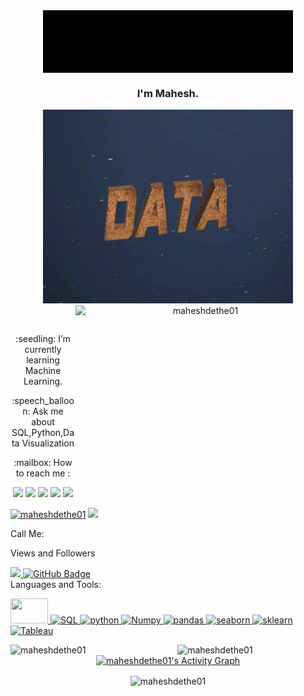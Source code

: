 
<!--
**maheshdethe01/maheshdethe01** is a ✨ _special_ ✨ repository because its `README.md` (this file) appears on your GitHub profile.

Here are some ideas to get you started:

- 🔭 I’m currently working on ...
- 🌱 I’m currently learning ...
- 👯 I’m looking to collaborate on ...
- 🤔 I’m looking for help with ...
- 💬 Ask me about ...
- 📫 How to reach me: ...
- 😄 Pronouns: ...
- ⚡ Fun fact: ...
-->
<div align="center">
<img align="center" src="https://github.com/maheshdethe01/maheshdethe01/blob/main/Hello%20Everyone%20-%20Made%20with%20Clipchamp.gif" width="400" height ="100" />
<h3 align="center">I'm Mahesh.</h3>

<div>
 <p>
    <img  src="https://github.com/maheshdethe01/maheshdethe01/blob/main/forgithub.gif?format=1000w" alt="maheshdethe01" width="400" height ="310" />
    <img align="right" src="https://cdn.dribbble.com/users/668001/screenshots/3861883/data-graphic-animation.gif" alt="maheshdethe01" width="400" height ="310" />
  </p>

 </div> 
  <br/>
<div align="center">
   <p> :seedling: I’m currently learning Machine Learning.</p>
 <p> </p>
   <p> :speech_balloon: Ask me about SQL,Python,Data Visualization</p>
   <p> :mailbox: How to reach me : </p>

<p align= "center">
<img src="https://img.shields.io/badge/SQL-MSSQL-red"/>
<img src="https://img.shields.io/badge/Python-python-blue"/>
<img src="https://img.shields.io/badge/Excel-excel-green"/>
<img src="https://img.shields.io/badge/Tableau-Visualization-blueviolet"/>
<img src="https://img.shields.io/badge/Machine Learning-Pandas,Numpy,Seaborn,Sklearn-brightgreen"/>
</p>
</div>
<div ali
## :link: Connect with me:
<span align="left">
  <a href="https://www.linkedin.com/in/mahesh-dethe/" target="blank"><img src="https://img.shields.io/badge/LinkedIn-0077B5?style=for-the-badge&logo=linkedin&logoColor=white" alt="maheshdethe01"/></a>
      <a href="mailto:maheshdethe2001@gmail.com">
        <img src="https://img.shields.io/badge/Gmail-D14836?style=for-the-badge&logo=gmail&logoColor=white" />
      </a>
<p>Call Me: </p></p>
</span>
Views and Followers </p>

<a href="https://github.com/maheshdethe01/github-profile-views-counter">
    <img src="https://komarev.com/ghpvc/?username=maheshdethe01">
</a>
<a href="https://github.com/maheshdethe01?tab=followers"><img src="https://img.shields.io/github/followers/maheshdethe01?label=Followers&style=social" alt="GitHub Badge"></a>
<br/>
Languages and Tools: </p>

<p > <a href="https://www.w3schools.com/EXCEL/index.php" target="_blank"> <img src="https://encrypted-tbn0.gstatic.com/images?q=tbn:ANd9GcQ6S9p2l3SiVBkpC8hcivRrP5EG5UcY6vBTsA&usqp=CAU" width="60" height="40"/> </a> <a href="https://www.microsoft.com/en-in/sql-server/sql-server-2019" target="_white"> <img src="https://media.istockphoto.com/vectors/icon-major-database-format-vector-icon-illustration-vector-id1298834585?k=20&m=1298834585&s=612x612&w=0&h=Ue_oKPfJjJxzF-KvXjM9EU_kqaOW_sGMqhb9Its64_w=" alt="SQL" width="60" height="40"/> </a> <a href="https://www.w3schools.com/python/" target="_blank"> <img src="https://encrypted-tbn0.gstatic.com/images?q=tbn:ANd9GcRX9KYoFpX9v-HF45IjK17OC4jhT19I55y0Fw&usqp=CAU" alt="python" width="60" height="40"/> </a> </a>  <a href="https://numpy.org/doc/" target="_blank"> <img src="https://encrypted-tbn0.gstatic.com/images?q=tbn:ANd9GcTIt9kJDVZzKGcJzalTKKQeRU1tp6D3XD76IQ&usqp=CAU" alt="Numpy" width="60" height="40"/> </a> <a href="https://pandas.pydata.org/docs/" target="_blank"> <img src="https://encrypted-tbn0.gstatic.com/images?q=tbn:ANd9GcQ4aJry8sOhSwACBlagHu6aYRdpit3PMxtakg&usqp=CAU" alt="pandas" width="60" height="40"/>
</a> <a href="https://seaborn.pydata.org/" target="_blank"> <img src="https://encrypted-tbn0.gstatic.com/images?q=tbn:ANd9GcQS0hL87nifceik-08MulGm2XRbGjv9Q0E7Ag&usqp=CAU" alt="seaborn" width="60" height="40"/> </a> <a href="https://scikit-learn.org/stable/" target="_blank"> <img src="https://e7.pngegg.com/pngimages/359/338/png-clipart-logo-information-library-business-information-miscellaneous-blue.png" alt="sklearn" width="60" height="40"/> </a> <a href="https://www.tableau.com/" target="_blank"> <img src="https://workforceedtech.org/wp-content/uploads/2019/03/Tableau_Logo_resized.png" alt="Tableau" width="60" height="40"/> </a> </p> 
</div>
<div align="left">
  <p> </p>
    <img align="left" src="https://github-readme-stats.vercel.app/api?username=maheshdethe01&theme=synthwave" alt="maheshdethe01" width="47%" /> 
    <img align="right" src="https://github-readme-streak-stats.herokuapp.com/?user=maheshdethe01&theme=synthwave" alt="maheshdethe01" width="47%" />
  </p> </p> </p>
  <p> </p?
</div> </p> </p>
<div align="center">
<a href="https://github.com/maheshdethe01/github-readme-activity-graph"><img alt="maheshdethe01's Activity Graph" src="https://activity-graph.herokuapp.com/graph?username=maheshdethe01&bg_color=1F222E&color=F8D866&line=F85D7F&point=FFFFFF&hide_border=true" /></a>
</div> </p>
<div align="center">
   <img align="center"src="https://github-readme-stats.vercel.app/api/top-langs?username=maheshdethe01&theme=synthwave" alt="maheshdethe01" />
</div>

